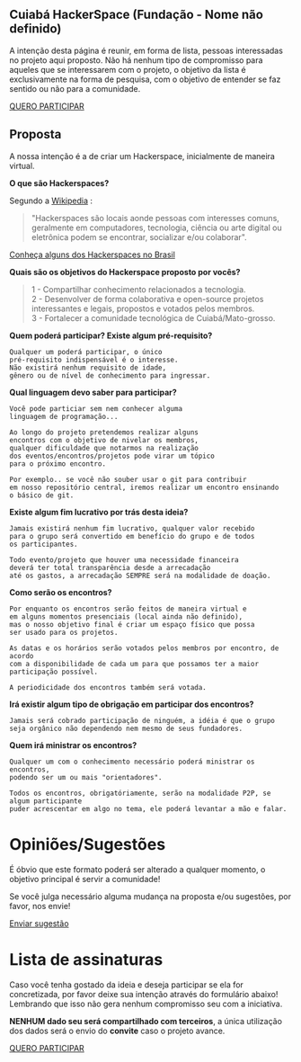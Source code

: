 ## Cuiabá HackerSpace (Fundação - Nome não definido)

A intenção desta página é reunir, em forma de lista, pessoas interessadas no projeto aqui proposto.
Não há nenhum tipo de compromisso para aqueles que se interessarem com o projeto, o objetivo da lista é exclusivamente na forma de pesquisa, com o objetivo de entender se faz sentido ou não para a comunidade.

[QUERO PARTICIPAR](https://my.forms.app/form/63163ba8afe7f34ef8876c73)

## Proposta
A nossa intenção é a de criar um Hackerspace, inicialmente de maneira virtual.

**O que são Hackerspaces?**

Segundo a [Wikipedia](http://en.wikipedia.org/wiki/Hackerspace) : 
> "Hackerspaces são locais aonde pessoas com interesses comuns,
> geralmente em computadores, tecnologia, ciência ou arte digital ou
> eletrônica podem se encontrar, socializar e/ou colaborar".

[Conheça alguns dos Hackerspaces no Brasil](https://wiki.hackerspaces.org/Brazil)

**Quais são os objetivos do Hackerspace proposto por vocês?**

> 1 - Compartilhar conhecimento relacionados a tecnologia.  
> 2 - Desenvolver de forma colaborativa e open-source projetos   
interessantes e legais, propostos e votados pelos membros.   
> 3 - Fortalecer a comunidade tecnológica de Cuiabá/Mato-grosso.

**Quem poderá participar? Existe algum pré-requisito?**

    Qualquer um poderá participar, o único 
    pré-requisito indispensável é o interesse. 
    Não existirá nenhum requisito de idade, 
    gênero ou de nível de conhecimento para ingressar.    

**Qual linguagem devo saber para participar?**

    Você pode particiar sem nem conhecer alguma 
    linguagem de programação...

    Ao longo do projeto pretendemos realizar alguns 
    encontros com o objetivo de nivelar os membros,
    qualquer dificuldade que notarmos na realização 
    dos eventos/encontros/projetos pode virar um tópico 
    para o próximo encontro.

    Por exemplo.. se você não souber usar o git para contribuir 
    em nosso repositório central, iremos realizar um encontro ensinando 
    o básico de git.

**Existe algum fim lucrativo por trás desta ideia?**

    Jamais existirá nenhum fim lucrativo, qualquer valor recebido 
    para o grupo será convertido em benefício do grupo e de todos 
    os participantes.

    Todo evento/projeto que houver uma necessidade financeira 
    deverá ter total transparência desde a arrecadação 
    até os gastos, a arrecadação SEMPRE será na modalidade de doação.

**Como serão os encontros?**

    Por enquanto os encontros serão feitos de maneira virtual e 
    em alguns momentos presenciais (local ainda não definido), 
    mas o nosso objetivo final é criar um espaço físico que possa 
    ser usado para os projetos.
    
    As datas e os horários serão votados pelos membros por encontro, de acordo 
    com a disponibilidade de cada um para que possamos ter a maior participação possível.
    
    A periodicidade dos encontros também será votada.

**Irá existir algum tipo de obrigação em participar dos encontros?**

    Jamais será cobrado participação de ninguém, a idéia é que o grupo 
    seja orgânico não dependendo nem mesmo de seus fundadores.

**Quem irá ministrar os encontros?**

    Qualquer um com o conhecimento necessário poderá ministrar os encontros, 
    podendo ser um ou mais "orientadores".

    Todos os encontros, obrigatóriamente, serão na modalidade P2P, se algum participante 
    puder acrescentar em algo no tema, ele poderá levantar a mão e falar.

# Opiniões/Sugestões

É óbvio que este formato poderá ser alterado a qualquer momento, 
o objetivo principal é servir a comunidade!

Se você julga necessário alguma mudança na proposta e/ou sugestões, 
por favor, nos envie!

[Enviar sugestão](https://my.forms.app/form/6316387aafe7f34ef887674d)

# Lista de assinaturas
Caso você tenha gostado da ideia e deseja participar se ela for concretizada, por favor deixe sua intenção através do formulário abaixo! 
Lembrando que isso não gera nenhum compromisso seu com a iniciativa. 

**NENHUM dado seu será compartilhado com terceiros**, a única utilização dos dados será o envio do **convite** caso o projeto avance.

[QUERO PARTICIPAR](https://my.forms.app/form/63163ba8afe7f34ef8876c73)

